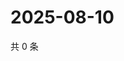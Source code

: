# 2025-08-10

共 0 条

<!-- BEGIN ZHIHUVIDEO -->
<!-- 最后更新时间 Sun Aug 10 2025 04:12:25 GMT+0800 (China Standard Time) -->

<!-- END ZHIHUVIDEO -->
